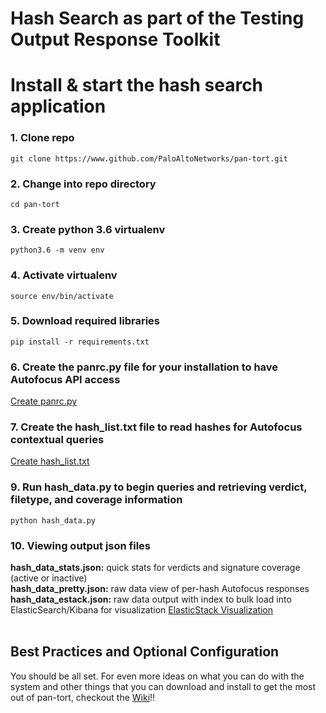 # Hash Search as part of the Testing Output Response Toolkit


# Install & start the hash search application
### 1. Clone repo
```git clone https://www.github.com/PaloAltoNetworks/pan-tort.git```
<br/>
### 2. Change into repo directory
```cd pan-tort```
<br/>
### 3. Create python 3.6 virtualenv
```python3.6 -m venv env```
<br/>
### 4. Activate virtualenv
```source env/bin/activate```
<br/>
### 5. Download required libraries
```pip install -r requirements.txt```
<br/>
### 6. Create the panrc.py file for your installation to have Autofocus API access
[Create panrc.py](https://github.com/PaloAltoNetworks/pan-tort/wiki/panrc)
<br/>
### 7. Create the hash_list.txt file to read hashes for Autofocus contextual queries
[Create hash_list.txt](https://github.com/PaloAltoNetworks/pan-tort/wiki/hash_list)
<br/>
### 9. Run hash_data.py to begin queries and retrieving verdict, filetype, and coverage information
```python hash_data.py```
<br/>
### 10. Viewing output json files
**hash_data_stats.json:**  quick stats for verdicts and signature coverage (active or inactive)
<br/>
**hash_data_pretty.json:**  raw data view of per-hash Autofocus responses
<br/>
**hash_data_estack.json:**  raw data output with index to bulk load into ElasticSearch/Kibana for visualization
[ElasticStack Visualization](https://github.com/PaloAltoNetworks/pan-tort/wiki/elasticStack)
<br/><br/>
## Best Practices and Optional Configuration
You should be all set.  For even more ideas on what you can do with the system and other things that you can download and install to get the most out of pan-tort, checkout the [Wiki](https://github.com/PaloAltoNetworks/pan-tort/wiki)!!
